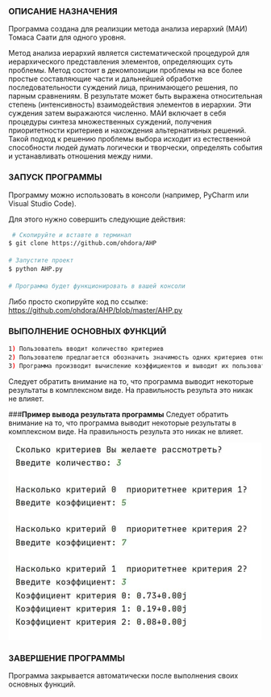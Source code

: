### **ОПИСАНИЕ НАЗНАЧЕНИЯ**    
Программа создана для реализции метода анализа иерархий (МАИ) Томаса Саати для одного уровня.

Метод анализа иерархий является систематической процедурой для иерархического представления элементов, определяющих суть
 проблемы. Метод состоит в декомпозиции проблемы на все более простые составляющие части и дальнейшей обработке 
 последовательности суждений лица, принимающего решения, по парным сравнениям. В результате может быть выражена 
 относительная степень (интенсивность) взаимодействия элементов в иерархии. Эти суждения затем выражаются численно. 
 МАИ включает в себя процедуры синтеза множественных суждений, получения приоритетности критериев и нахождения 
 альтернативных решений. Такой подход к решению проблемы выбора исходит из естественной способности людей думать 
 логически и творчески, определять события и устанавливать отношения между ними. 
 
 
### **ЗАПУСК ПРОГРАММЫ**        
Программу можно использовать в консоли (например, PyCharm или Visual Studio Code).

Для этого нужно совершить следующие действия:
``` bash
 # Скопируйте и вставте в терминал
$ git clone https://github.com/ohdora/AHP

# Запустите проект
$ python AHP.py

# Программа будет функционировать в вашей консоли
```
Либо просто скопируйте код по ссылке:
https://github.com/ohdora/AHP/blob/master/AHP.py


### **ВЫПОЛНЕНИЕ ОСНОВНЫХ ФУНКЦИЙ**      

``` bash
1) Пользователь вводит количество критериев
2) Пользователю предлагается обозначить значимость одних критериев относительно других
3) Программа производит вычисление коэффициентов и выводит их пользователю
```
Следует обратить внимание на то, что программа выводит некоторые результаты в комплексном виде. 
На правильность результа это никак не влияет.


###**Пример вывода результата программы**
Следует обратить внимание на то, что программа выводит некоторые результаты в комплексном виде. 
На правильность результа это никак не влияет.


 ![](exampleAHP.jpg)
 


### **ЗАВЕРШЕНИЕ ПРОГРАММЫ**      
Программа закрывается автоматически после выполнения своих основных функций.
